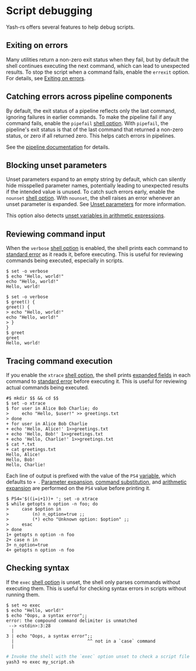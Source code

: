 # Script debugging

Yash-rs offers several features to help debug scripts.

## Exiting on errors

Many utilities return a non-zero exit status when they fail, but by default the shell continues executing the next command, which can lead to unexpected results. To stop the script when a command fails, enable the `errexit` option. For details, see [Exiting on errors](language/commands/exit_status.md#exiting-on-errors).

## Catching errors across pipeline components

By default, the exit status of a pipeline reflects only the last command, ignoring failures in earlier commands. To make the pipeline fail if any command fails, enable the `pipefail` [shell option]. With `pipefail`, the pipeline's exit status is that of the last command that returned a non-zero status, or zero if all returned zero. This helps catch errors in pipelines.

See the [pipeline documentation](language/commands/pipelines.md#catching-errors-across-pipeline-components) for details.

## Blocking unset parameters

Unset parameters expand to an empty string by default, which can silently hide misspelled parameter names, potentially leading to unexpected results if the intended value is unused. To catch such errors early, enable the `nounset` [shell option]. With `nounset`, the shell raises an error whenever an unset parameter is expanded. See [Unset parameters](language/words/parameters.md#unset-parameters) for more information.

This option also detects [unset variables in arithmetic expressions](arithmetic.md#variables).

## Reviewing command input

When the `verbose` [shell option] is enabled, the shell prints each command to [standard error] as it reads it, before executing. This is useful for reviewing commands being executed, especially in scripts.

```shell
$ set -o verbose
$ echo "Hello, world!"
echo "Hello, world!"
Hello, world!
```

```shell
$ set -o verbose
$ greet() {
greet() {
> echo "Hello, world!"
echo "Hello, world!"
> }
}
$ greet
greet
Hello, world!
```

## Tracing command execution

If you enable the `xtrace` [shell option], the shell prints [expanded fields](language/words/index.html#word-expansion) in each command to [standard error] before executing it. This is useful for reviewing actual commands being executed.

```shell,hidelines=#
#$ mkdir $$ && cd $$
$ set -o xtrace
$ for user in Alice Bob Charlie; do
>     echo "Hello, $user!" >> greetings.txt
> done
+ for user in Alice Bob Charlie
+ echo 'Hello, Alice!' 1>>greetings.txt
+ echo 'Hello, Bob!' 1>>greetings.txt
+ echo 'Hello, Charlie!' 1>>greetings.txt
$ cat *.txt
+ cat greetings.txt
Hello, Alice!
Hello, Bob!
Hello, Charlie!
```

<!-- markdownlint-disable-next-line MD038 -->
Each line of output is prefixed with the value of the `PS4` [variable](language/parameters/variables.md), which defaults to `+ `. [Parameter expansion](language/words/parameters.md), [command substitution](language/words/command_substitution.md), and [arithmetic expansion](language/words/arithmetic.md) are performed on the `PS4` value before printing it.

```shell
$ PS4='$((i=i+1))+ '; set -o xtrace
$ while getopts n option -n foo; do
>     case $option in
>         (n) n_option=true ;;
>         (*) echo "Unknown option: $option" ;;
>     esac
> done
1+ getopts n option -n foo
2+ case n in
3+ n_option=true
4+ getopts n option -n foo
```

## Checking syntax

If the `exec` [shell option] is unset, the shell only parses commands without executing them. This is useful for checking syntax errors in scripts without running them.

<!-- markdownlint-disable MD014 -->
```shell
$ set +o exec
$ echo "Hello, world!"
$ echo "Oops, a syntax error";;
error: the compound command delimiter is unmatched
 --> <stdin>:3:28
  |
3 | echo "Oops, a syntax error";;
  |                            ^^ not in a `case` command
  |
```
<!-- markdownlint-enable MD014 -->

```sh
# Invoke the shell with the `exec` option unset to check a script file
yash3 +o exec my_script.sh
```

<!-- TODO: ## DEBUG trap: Run a command before every simple command (advanced debugging). -->

[shell option]: environment/options.md
[standard error]: language/redirections/index.html#what-are-file-descriptors
